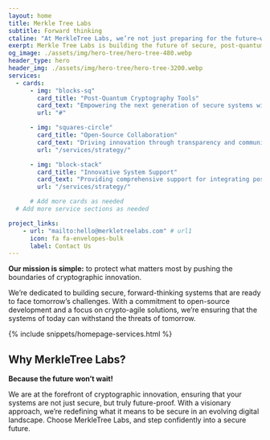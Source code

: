 ```yaml
---
layout: home
title: Merkle Tree Labs
subtitle: Forward thinking
ctaline: "At MerkleTree Labs, we’re not just preparing for the future—we’re creating it."
exerpt: Merkle Tree Labs is building the future of secure, post-quantum systems through projects focused on post-quantum secure cryprography pushing the next generation of secure systems.
og_image: ./assets/img/hero-tree/hero-tree-480.webp
header_type: hero
header_img: ./assets/img/hero-tree/hero-tree-3200.webp
services:
  - cards:
      - img: "blocks-sq"
        card_title: "Post-Quantum Cryptography Tools"
        card_text: "Empowering the next generation of secure systems with advanced, quantum-resistant cryptographic solutions and integrations."
        url: "#"

      - img: "squares-circle"
        card_title: "Open-Source Collaboration"
        card_text: "Driving innovation through transparency and community-driven development, ensuring our tools are robust, adaptable, and future-ready."
        url: "/services/strategy/"

      - img: "block-stack"
        card_title: "Innovative System Support"
        card_text: "Providing comprehensive support for integrating post-quantum security into existing infrastructures, helping organizations stay ahead of the curve."
        url: "/services/strategy/"

      # Add more cards as needed
  # Add more service sections as needed

project_links:
    - url: "mailto:hello@merkletreelabs.com" # url1
      icon: fa fa-envelopes-bulk
      label: Contact Us
---
```


**Our mission is simple:** to protect what matters most by pushing the boundaries of cryptographic innovation. 

We’re dedicated to building secure, forward-thinking systems that are ready to face tomorrow’s challenges. 
With a commitment to open-source development and a focus on crypto-agile solutions, we’re ensuring that the systems of today can withstand the threats of tomorrow.

{% include snippets/homepage-services.html %}


## Why MerkleTree Labs?

**Because the future won’t wait!** 

We are at the forefront of cryptographic innovation, ensuring that your systems are not just secure, but truly future-proof. With a visionary approach, we’re redefining what it means to be secure in an evolving digital landscape. Choose MerkleTree Labs, and step confidently into a secure future.